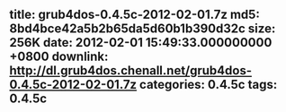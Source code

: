 title: grub4dos-0.4.5c-2012-02-01.7z
md5: 8bd4bce42a5b2b65da5d60b1b390d32c
size: 256K
date: 2012-02-01 15:49:33.000000000 +0800
downlink: http://dl.grub4dos.chenall.net/grub4dos-0.4.5c-2012-02-01.7z
categories: 0.4.5c
tags: 0.4.5c
---

